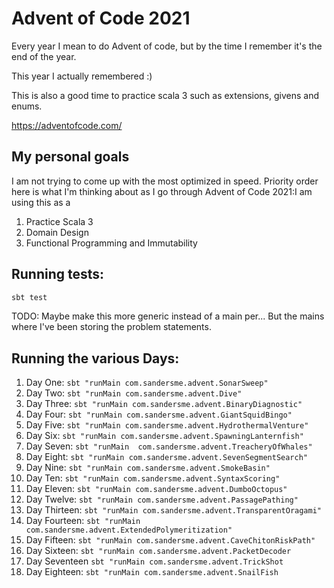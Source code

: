 # Advent of Code 2021

Every year I mean to do Advent of code, but by the time I remember it's the end of the year. 

This year I actually remembered :)

This is also a good time to practice scala 3 such as extensions, givens and enums. 

https://adventofcode.com/

## My personal goals
I am not trying to come up with the most optimized in speed. Priority order here is what I'm thinking
about as I go through Advent of Code 2021:I am using this as a
1. Practice Scala 3
2. Domain Design
3. Functional Programming and Immutability

## Running tests:
```bash
sbt test
```

TODO: Maybe make this more generic instead of a main per... But the mains where I've been storing the problem statements. 
## Running the various Days:
1. Day One:       `sbt "runMain com.sandersme.advent.SonarSweep"`
2. Day Two:       `sbt "runMain com.sandersme.advent.Dive"`
3. Day Three:     `sbt "runMain com.sandersme.advent.BinaryDiagnostic"`
4. Day Four:      `sbt "runMain com.sandersme.advent.GiantSquidBingo"`
5. Day Five:      `sbt "runMain com.sandersme.advent.HydrothermalVenture"`
6. Day Six:       `sbt "runMain com.sandersme.advent.SpawningLanternfish"`
7. Day Seven:     `sbt "runMain  com.sandersme.advent.TreacheryOfWhales"`
8. Day Eight:     `sbt "runMain com.sandersme.advent.SevenSegmentSearch"`
9. Day Nine:      `sbt "runMain com.sandersme.advent.SmokeBasin"`
10. Day Ten:      `sbt "runMain com.sandersme.advent.SyntaxScoring"`
11. Day Eleven:   `sbt "runMain com.sandersme.advent.DumboOctopus"`
12. Day Twelve:   `sbt "runMain com.sandersme.advent.PassagePathing"`
13. Day Thirteen: `sbt "runMain com.sandersme.advent.TransparentOragami"`
14. Day Fourteen: `sbt "runMain com.sandersme.advent.ExtendedPolymeritization"`
15. Day Fifteen:  `sbt "runMain com.sandersme.advent.CaveChitonRiskPath"`
16. Day Sixteen:  `sbt "runMain com.sandersme.advent.PacketDecoder`
17. Day Seventeen `sbt "runMain com.sandersme.advent.TrickShot`
18. Day Eighteen: `sbt "runMain com.sandersme.advent.SnailFish`